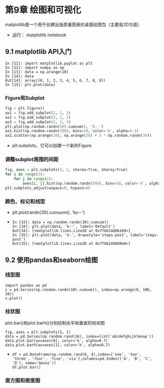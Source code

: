 # 第9章 绘图和可视化

matplotlib是一个用于创建出版质量图表的桌面绘图包（主要是2D方面）

* 运行： matplotlib notebook

## 9.1 matplotlib API入门

```
In [11]: import matplotlib.pyplot as plt
In [12]: import numpy as np
In [13]: data = np.arange(10)
In [14]: data
Out[14]: array([0, 1, 2, 3, 4, 5, 6, 7, 8, 9])
In [15]: plt.plot(data)
```

### Figure和Subplot

```python
fig = plt.figure()
ax1 = fig.add_subplot(2, 2, 1)
ax2 = fig.add_subplot(2, 2, 2)
ax3 = fig.add_subplot(2, 2, 3)
plt.plot(np.random.randn(50).cumsum(), 'k--')
ax1.hist(np.random.randn(100), bins=20, color='k', alpha=0.3)
ax2.scatter(np.arange(30), np.arange(30) + 3 * np.random.randn(30))
```

* plt.subplots，它可以创建一个新的Figure

### 调整subplot周围的间距

```python
fig, axes = plt.subplots(2, 2, sharex=True, sharey=True)
for i in range(2):
    for j in range(2):
        axes[i, j].hist(np.random.randn(500), bins=50, color='k', alpha=0.5)
plt.subplots_adjust(wspace=0, hspace=0)
```

### 颜色、标记和线型

* plt.plot(randn(30).cumsum(), 'ko--')

* ```
  In [33]: data = np.random.randn(30).cumsum()
  In [34]: plt.plot(data, 'k--', label='Default')
  Out[34]: [<matplotlib.lines.Line2D at 0x7fb624d86160>]
  In [35]: plt.plot(data, 'k-', drawstyle='steps-post', label='steps-post')
  Out[35]: [<matplotlib.lines.Line2D at 0x7fb624d869e8>]
  ```

## 9.2 使用pandas和seaborn绘图

### 线型图

```
import pandas as pd
s = pd.Series(np.random.randn(10).cumsum(), index=np.arange(0, 100, 10))
s.plot()
```

### 柱状图

plot.bar()和plot.barh()分别绘制水平和垂直的柱状图

```
fig, axes = plt.subplots(2, 1)
data = pd.Series(np.random.rand(16), index=list('abcdefghijklmnop'))
data.plot.bar(ax=axes[0], color='k', alpha=0.7)
data.plot.barh(ax=axes[1], color='k', alpha=0.7)
```

* ```
  df = pd.DataFrame(np.random.rand(6, 4),index=['one', 'two', 'three', 'four', 'five', 'six'],columns=pd.Index(['A', 'B', 'C', 'D'], name='Genus'))
  df.plot.bar()
  ```

### 直方图和密度图

